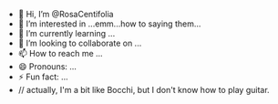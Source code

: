 - 👋 Hi, I’m @RosaCentifolia
- 👀 I’m interested in ...emm...how to saying them...
- 🌱 I’m currently learning ...
- 💞️ I’m looking to collaborate on ...
- 📫 How to reach me ...
- 😄 Pronouns: ...
- ⚡ Fun fact: ...
- //
actually, I'm a bit like Bocchi, but I don't know how to play guitar.
<!---
RosaCentifolia/RosaCentifolia is a ✨ special ✨ repository because its `README.md` (this file) appears on your GitHub profile.
You can click the Preview link to take a look at your changes.
--->
